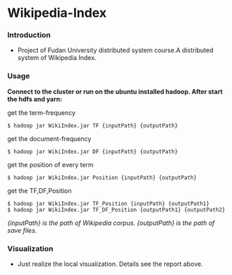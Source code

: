 # Wikipedia-Index

### Introduction
* Project of Fudan University distributed system course.A distributed system of Wikipedia Index.

### Usage
**Connect to the cluster or run on the ubuntu installed hadoop.
After start the hdfs and yarn:**

get the term-frequency
```
$ hadoop jar WikiIndex.jar TF {inputPath} {outputPath}
```

get the document-frequency
```
$ hadoop jar WikiIndex.jar DF {inputPath} {outputPath}
```

get the position of every term
```
$ hadoop jar WikiIndex.jar Position {inputPath} {outputPath}
```

get the TF,DF,Position
```
$ hadoop jar WikiIndex.jar TF_Position {inputPath} {outputPath1}
$ hadoop jar WikiIndex.jar TF_DF_Position {outputPath1} {outputPath2}
```

*{inputPath} is the path of Wikipedia corpus.
 {outputPath} is the path of save files.*

### Visualization
* Just realize the local visualization. Details see the report above.
